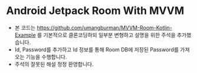 # Android Jetpack Room With MVVM
* 본 코드는 https://github.com/umangburman/MVVM-Room-Kotlin-Example 를 기본적으로 클론코딩하되 일부분 변형하고 설명을 위한 주석을 추가했습니다.
* Id, Password를 추가하고 Id 정보를 통해 Room DB에 저장된 Password를 가져오는 기능을 수행합니다.
* 주석의 잘못된 해설 정정 환영합니다.